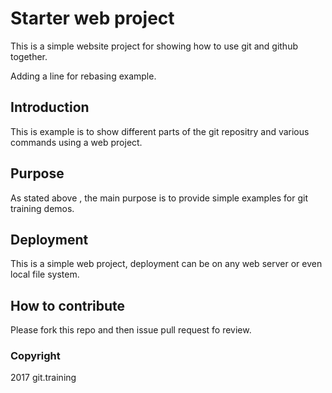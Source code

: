 # Starter web project

This is a simple website project for showing how to use git and github together.

Adding a line for rebasing example.

## Introduction

This is example is to show different parts of the git repositry and various commands using a web project.

## Purpose

As stated above , the main purpose is to provide simple examples for git training demos.

## Deployment

This is a simple web project, deployment can be on any web server or even local file system. 

## How to contribute

Please fork this repo and then issue pull request fo review.

### Copyright

2017 git.training
